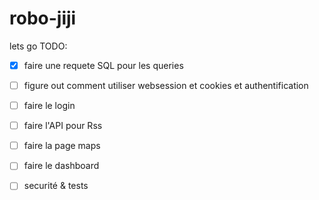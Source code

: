 # robo-jiji
  lets go
  TODO:
  - [X] faire une requete SQL pour les queries
  - [ ] figure out comment utiliser websession et cookies et authentification
  - [ ] faire le login
  - [ ] faire l'API pour Rss
  - [ ] faire la page maps
  - [ ] faire le dashboard
  - [ ] securité & tests
    


